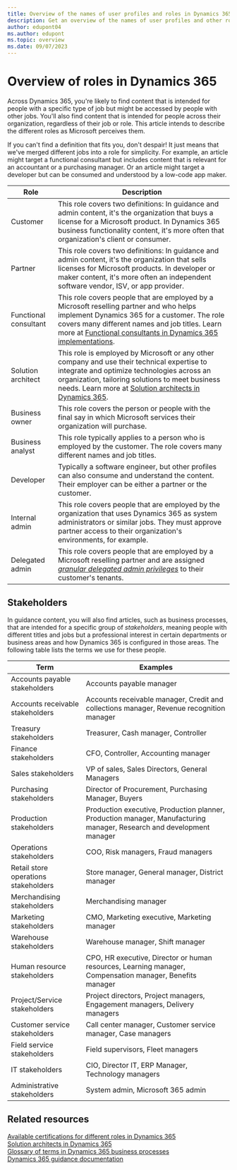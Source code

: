 ```yaml
---
title: Overview of the names of user profiles and roles in Dynamics 365
description: Get an overview of the names of user profiles and other roles that are often used in content for Dynamics 365.
author: edupont04
ms.author: edupont
ms.topic: overview
ms.date: 09/07/2023
---
```


# Overview of roles in Dynamics 365

Across Dynamics 365, you're likely to find content that is intended for people with a specific type of job but might be accessed by people with other jobs. You'll also find content that is intended for people across their organization, regardless of their job or role. This article intends to describe the different roles as Microsoft perceives them.  

If you can't find a definition that fits you, don't despair! It just means that we've merged different jobs into a role for simplicity. For example, an article might target a functional consultant but includes content that is relevant for an accountant or a purchasing manager. Or an article might target a developer but can be consumed and understood by a low-code app maker.  

| Role | Description |
|---|---|
|Customer|This role covers two definitions: In guidance and admin content, it's the organization that buys a license for a Microsoft product. In Dynamics 365 business functionality content, it's more often that organization's client or consumer.|
|Partner|This role covers two definitions: In guidance and admin content, it's the organization that sells licenses for Microsoft products. In developer or maker content, it's more often an independent software vendor, ISV, or app provider.|
| Functional consultant | This role covers people that are employed by a Microsoft reselling partner and who helps implement Dynamics 365 for a customer. The role covers many different names and job titles. Learn more at [Functional consultants in Dynamics 365 implementations](functional-consultant.md).|
|Solution architect|This role is employed by Microsoft or any other company and use their technical expertise to integrate and optimize technologies across an organization, tailoring solutions to meet business needs. Learn more at [Solution architects in Dynamics 365](solution-architect.md).|
|Business owner|This role covers the person or people with the final say in which Microsoft services their organization will purchase.|
| Business analyst | This role typically applies to a person who is employed by the customer. The role covers many different names and job titles. |
| Developer | Typically a software engineer, but other profiles can also consume and understand the content. Their employer can be either a partner or the customer. |
|Internal admin|This role covers people that are employed by the organization that uses Dynamics 365 as system administrators or similar jobs. They must approve partner access to their organization's environments, for example.|
|Delegated admin|This role covers people that are employed by a Microsoft reselling partner and are assigned *[granular delegated admin privileges](/partner-center/gdap-introduction)* to their customer's tenants.|

## Stakeholders

In guidance content, you will also find articles, such as business processes, that are intended for a specific group of *stakeholders*, meaning people with different titles and jobs but a professional interest in certain departments or business areas and how Dynamics 365 is configured in those areas. The following table lists the terms we use for these people.

| Term| Examples |
|---|---|
| Accounts payable stakeholders | Accounts payable manager |
| Accounts receivable stakeholders | Accounts receivable manager, Credit and collections manager, Revenue recognition manager |
| Treasury stakeholders | Treasurer, Cash manager, Controller |
| Finance stakeholders | CFO, Controller, Accounting manager |
| Sales stakeholders | VP of sales, Sales Directors, General Managers |
| Purchasing stakeholders | Director of Procurement, Purchasing Manager, Buyers |
| Production stakeholders | Production executive, Production planner, Production manager, Manufacturing manager, Research and development manager |
| Operations stakeholders | COO, Risk managers, Fraud managers |
| Retail store operations stakeholders | Store manager, General manager, District manager |
| Merchandising stakeholders | Merchandising manager |
| Marketing stakeholders | CMO, Marketing executive, Marketing manager |
| Warehouse stakeholders | Warehouse manager, Shift manager |
| Human resource stakeholders | CPO, HR executive, Director or human resources, Learning manager, Compensation manager, Benefits manager |
| Project/Service stakeholders | Project directors, Project managers, Engagement managers, Delivery managers |
| Customer service stakeholders | Call center manager, Customer service manager, Case managers |
| Field service stakeholders | Field supervisors, Fleet managers |
| IT stakeholders | CIO, Director IT, ERP Manager, Technology managers |
| Administrative stakeholders | System admin, Microsoft 365 admin |

## Related resources

[Available certifications for different roles in Dynamics 365](certifications.md)  
[Solution architects in Dynamics 365](solution-architect.md)  
[Glossary of terms in Dynamics 365 business processes](../business-processes/glossary.md)  
[Dynamics 365 guidance documentation](../index.yml)  
